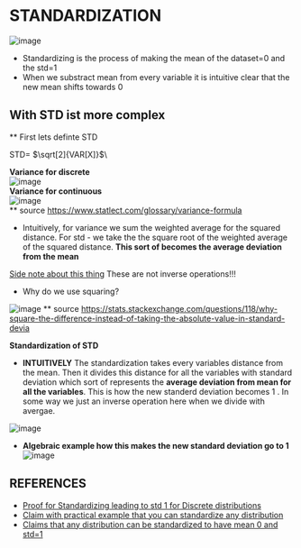 # STANDARDIZATION 
![image](https://user-images.githubusercontent.com/21141607/201044628-6c509cf1-c3a7-4e89-a138-c7fd5629d657.png)

+ Standardizing is the process of making the mean of the dataset=0 and the std=1 
+ When we substract mean from every variable it is intuitive clear that the new mean shifts towards 0 

## With STD ist more complex 

** First lets definte STD

STD= $\sqrt[2]{VAR[X]}$\      

**Variance for discrete**      
![image](https://user-images.githubusercontent.com/21141607/201299573-6b13b125-3e73-4482-90f6-b46914bbdbbc.png)       
**Variance for continuous**        
![image](https://user-images.githubusercontent.com/21141607/201299543-4479a0c7-b0f7-491e-ab0a-808eee6928be.png)     
** source https://www.statlect.com/glossary/variance-formula

+ Intuitively, for variance we sum the weighted average for the squared distance. 
For std - we take the the square root of the weighted average of the squared distance. **This sort of becomes the average deviation from the mean**

[Side note about this thing](https://github.com/AndresNamm/study/blob/main/calculus/summation_sqrt.md) These are not inverse operations!!! 

+ Why do we use squaring?      

![image](https://user-images.githubusercontent.com/21141607/201306101-607179d8-4056-4bbc-881c-a8c35cda1104.png)
** source https://stats.stackexchange.com/questions/118/why-square-the-difference-instead-of-taking-the-absolute-value-in-standard-devia


**Standardization of STD**    


+ **INTUITIVELY** The standardization takes every variables distance from the mean. Then it divides this distance for all the variables with standard deviation which sort of represents the **average deviation from mean for all the variables**. This is how the new standerd deviation  becomes 1 . In some way we just an inverse operation here when we divide with avergae.      

![image](https://user-images.githubusercontent.com/21141607/201309442-f73d7707-3150-4fbc-ac4f-c70b1eacbdb1.png)



+ **Algebraic example how this makes the new standard deviation go to 1**
![image](https://user-images.githubusercontent.com/21141607/201306556-a1bcba09-a768-4248-919a-6f32bef68f2c.png)



## REFERENCES

+ [Proof for Standardizing leading to std 1 for Discrete distributions](https://math.stackexchange.com/questions/1550194/how-do-i-prove-standardizing-a-normally-distributed-random-variable)
+ [Claim with practical example that you can standardize any distribution](https://stats.stackexchange.com/questions/365164/standardization-of-non-normal-features)    
+ [Claims that any distribution can be standardized to have mean 0 and std=1](https://365datascience.com/tutorials/statistics-tutorials/standardization/)
   
